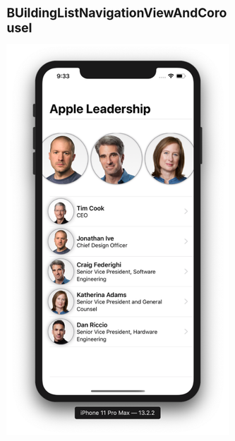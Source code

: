 # BUildingListNavigationViewAndCorousel

![](https://github.com/ram4ik/BUildingListNavigationViewAndCorousel/blob/master/BUildingListNavigationViewAndCorousel/Assets.xcassets/Screenshot%202019-11-23%20at%2021.33.19.imageset/Screenshot%202019-11-23%20at%2021.33.19.png)
